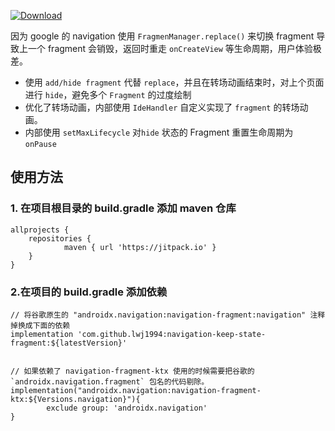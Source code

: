 
[ ![Download](https://api.bintray.com/packages/wenchieh/maven/navigation/images/download.svg) ](https://bintray.com/wenchieh/maven/navigation/_latestVersion)


因为 google 的 navigation 使用 `FragmenManager.replace()` 来切换 fragment 导致上一个 fragment 会销毁，返回时重走 `onCreateView` 等生命周期，用户体验极差。

* 使用 `add/hide fragment` 代替 `replace`，并且在转场动画结束时，对上个页面进行 `hide`，避免多个 `Fragment` 的过度绘制
* 优化了转场动画，内部使用 `IdeHandler` 自定义实现了 `fragment` 的转场动画。
* 内部使用 `setMaxLifecycle` 对`hide`  状态的 Fragment 重置生命周期为 `onPause`

## 使用方法

### 1. 在项目根目录的 build.gradle 添加 maven 仓库
```
allprojects {
    repositories {
			maven { url 'https://jitpack.io' }
    }
}
```

### 2.在项目的 build.gradle 添加依赖
```
// 将谷歌原生的 "androidx.navigation:navigation-fragment:navigation" 注释掉换成下面的依赖
implementation 'com.github.lwj1994:navigation-keep-state-fragment:${latestVersion}'


// 如果依赖了 navigation-fragment-ktx 使用的时候需要把谷歌的 `androidx.navigation.fragment` 包名的代码剔除。
implementation("androidx.navigation:navigation-fragment-ktx:${Versions.navigation}"){
        exclude group: 'androidx.navigation'
}
```

